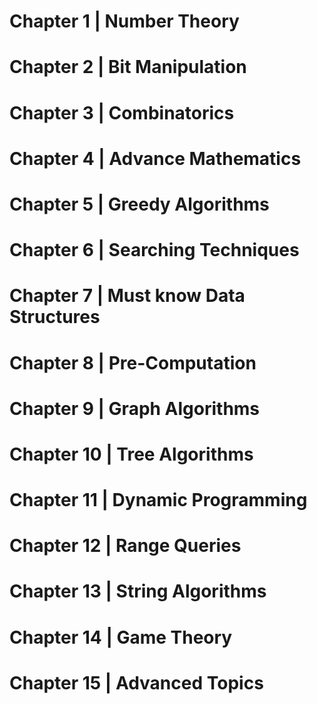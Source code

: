 # Chapter 1 | Number Theory
# Chapter 2 | Bit Manipulation
# Chapter 3 | Combinatorics
# Chapter 4 | Advance Mathematics
# Chapter 5 | Greedy Algorithms
# Chapter 6 | Searching Techniques
# Chapter 7 | Must know Data Structures
# Chapter 8 | Pre-Computation
# Chapter 9 | Graph Algorithms
# Chapter 10 | Tree Algorithms
# Chapter 11 | Dynamic Programming
# Chapter 12 | Range Queries
# Chapter 13 | String Algorithms
# Chapter 14 | Game Theory
# Chapter 15 | Advanced Topics
